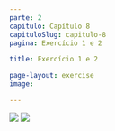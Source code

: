 ```yaml
---
parte: 2
capitulo: Capítulo 8
capituloSlug: capitulo-8
pagina: Exercício 1 e 2

title: Exercício 1 e 2

page-layout: exercise
image:

---
```


<img src="{{site.baseurl}}/assets/graphics/content/2_1_3_1.png"/>
<img src="{{site.baseurl}}/assets/graphics/content/2_1_3_2.png"/>
